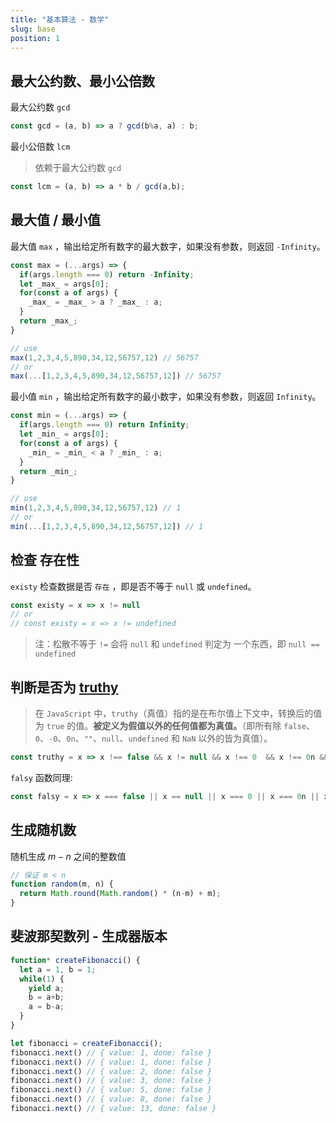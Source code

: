 ```yaml
---
title: "基本算法 - 数学"
slug: base
position: 1
---
```


## 最大公约数、最小公倍数
最大公约数 `gcd`
```js
const gcd = (a, b) => a ? gcd(b%a, a) : b;
```

最小公倍数 `lcm` 
> 依赖于最大公约数 `gcd`
```js
const lcm = (a, b) => a * b / gcd(a,b);
```

## 最大值 / 最小值
最大值 `max` ，输出给定所有数字的最大数字，如果没有参数，则返回  `-Infinity`。
```js
const max = (...args) => {
  if(args.length === 0) return -Infinity;
  let _max_ = args[0];
  for(const a of args) {
    _max_ = _max_ > a ? _max_ : a;
  }
  return _max_;
}

// use
max(1,2,3,4,5,890,34,12,56757,12) // 56757
// or
max(...[1,2,3,4,5,890,34,12,56757,12]) // 56757
```

最小值 `min` ，输出给定所有数字的最小数字，如果没有参数，则返回  `Infinity`。
```js
const min = (...args) => {
  if(args.length === 0) return Infinity;
  let _min_ = args[0];
  for(const a of args) {
    _min_ = _min_ < a ? _min_ : a;
  }
  return _min_;
}

// use
min(1,2,3,4,5,890,34,12,56757,12) // 1
// or
min(...[1,2,3,4,5,890,34,12,56757,12]) // 1
```

## 检查 存在性
`existy` 检查数据是否 `存在` ，即是否不等于 `null` 或 `undefined`。

```js
const existy = x => x != null
// or
// const existy = x => x != undefined
```
> 注：松散不等于 `!=` 会将 `null` 和 `undefined` 判定为 一个东西，即 `null == undefined`

## 判断是否为 [truthy](https://developer.mozilla.org/zh-CN/docs/Glossary/Truthy)

> 在 `JavaScript` 中，`truthy`（真值）指的是在布尔值上下文中，转换后的值为 `true` 的值。**被定义为假值以外的任何值都为真值。**（即所有除 `false`、`0`、`-0`、`0n`、`""`、`null`、`undefined` 和 `NaN` 以外的皆为真值）。

```js
const truthy = x => x !== false && x != null && x !== 0  && x !== 0n && x === x && x !== "";
```

`falsy` 函数同理: 
```js
const falsy = x => x === false || x == null || x === 0 || x === 0n || x === "" || x !== x ;
```

## 生成随机数
随机生成 $m-n$ 之间的整数值
```js
// 保证 m < n
function random(m, n) {
  return Math.round(Math.random() * (n-m) + m);
}
```

## 斐波那契数列 - 生成器版本
```js
function* createFibonacci() {
  let a = 1, b = 1;
  while(1) {
    yield a;
    b = a+b;
    a = b-a;
  }
}

let fibonacci = createFibonacci();
fibonacci.next() // { value: 1, done: false }
fibonacci.next() // { value: 1, done: false }
fibonacci.next() // { value: 2, done: false }
fibonacci.next() // { value: 3, done: false }
fibonacci.next() // { value: 5, done: false }
fibonacci.next() // { value: 8, done: false }
fibonacci.next() // { value: 13, done: false }
```

